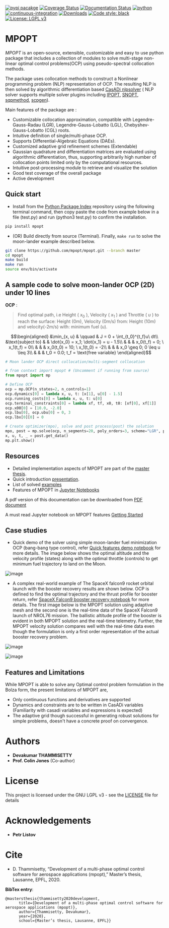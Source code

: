 [![pypi
pacakge](https://img.shields.io/pypi/v/mpopt.svg)](https://pypi.org/project/mpopt)
[![Coverage
Status](https://coveralls.io/repos/github/mpopt/mpopt/badge.svg)](https://coveralls.io/github/mpopt/mpopt)
[![Documentation
Status](https://readthedocs.org/projects/mpopt/badge/?version=latest)](https://mpopt.readthedocs.io/en/latest/?badge=latest)
[![python](https://img.shields.io/pypi/pyversions/mpopt)](https://pypi.org/project/mpopt/)
[![continuous-integration](https://github.com/mpopt/mpopt/actions/workflows/python-app.yml/badge.svg)](https://github.com/mpopt/mpopt/actions/workflows/python-package.yml)
[![Downloads](https://static.pepy.tech/badge/mpopt)](https://pepy.tech/project/mpopt)
[![Code style: black](https://img.shields.io/badge/code%20style-black-000000.svg)](https://github.com/psf/black)
[![License: LGPL v3](https://img.shields.io/badge/License-LGPL_v3-blue.svg)](https://www.gnu.org/licenses/lgpl-3.0)

MPOPT
=====

*MPOPT* is an open-source, extensible, customizable and easy
to use python package that includes a collection of modules to solve
multi-stage non-linear optimal control problems(OCP) using
pseudo-spectral collocation methods.

The package uses collocation methods to construct a Nonlinear programming problem (NLP) representation of OCP. The resulting NLP is then solved by algorithmic differentiation based [CasADi nlpsolver](https://casadi.sourceforge.net/v3.3.0/api/html/d4/d89/group__nlpsol.html)
( NLP solver supports multiple solver plugins including
[IPOPT](https://casadi.sourceforge.net/v3.3.0/api/html/d4/d89/group__nlpsol.html#plugin_Nlpsol_ipopt),
[SNOPT](https://casadi.sourceforge.net/v3.3.0/api/html/d4/d89/group__nlpsol.html#plugin_Nlpsol_snopt),
[sqpmethod](https://casadi.sourceforge.net/v3.3.0/api/html/d4/d89/group__nlpsol.html#plugin_Nlpsol_sqpmethod),
[scpgen](https://casadi.sourceforge.net/v3.3.0/api/html/d4/d89/group__nlpsol.html#plugin_Nlpsol_scpgen)).

Main features of the package are :

-   Customizable collocation approximation, compatible with
    Legendre-Gauss-Radau (LGR), Legendre-Gauss-Lobatto (LGL),
    Chebyshev-Gauss-Lobatto (CGL) roots.
-   Intuitive definition of single/multi-phase OCP.
-   Supports Differential-Algebraic Equations (DAEs).
-   Customized adaptive grid refinement schemes (Extendable)
-   Gaussian quadrature and differentiation matrices are evaluated using algorithmic differentiation, thus, supporting arbitrarily high number of collocation points limited only by the computational resources.
-   Intuitive post-processing module to retrieve and visualize the solution
-   Good test coverage of the overall package
-   Active development

Quick start
----------------

-   Install from the [Python Package Index](https://pypi.org/project/mpopt/) repository using the following terminal command, then copy paste the code from example below in a file (test.py) and run (python3 test.py) to confirm the installation.

```bash
pip install mpopt
```

-   (OR) Build directly from source (Terminal). Finally, `make run` to solve the moon-lander example described below.

```bash
git clone https://github.com/mpopt/mpopt.git --branch master
cd mpopt
make build
make run
source env/bin/activate
```

A sample code to solve moon-lander OCP (2D) under 10 lines
-------------------------------------------------------------

**OCP** :
> Find optimal path, i.e Height ( $x_0$ ), Velocity ( $x_1$ ) and Throttle ( $u$ ) to reach the surface: Height (0m), Velocity (0m/s) from: Height (10m) and velocity(-2m/s) with: minimum fuel (u).

$$\begin{aligned}
&\min_{x, u}        & \qquad & J = 0 + \int_{t_0}^{t_f}u\ dt\\
&\text{subject to} &      & \dot{x_0} = x_1; \dot{x_1} = u - 1.5\\
 &                 &     & x_0(t_f) = 0; \ x_1(t_f) = 0\\
&                  &      & x_0(t_0) = 10; \ x_1(t_0) = -2\\
&                  &       & x_0 \geq 0; 0 \leq u \leq 3\\
&                 &     & t_0 = 0.0; t_f = \text{free variable}
\end{aligned}$$

```python
# Moon lander OCP direct collocation/multi-segment collocation

# from context import mpopt # (Uncomment if running from source)
from mpopt import mp

# Define OCP
ocp = mp.OCP(n_states=2, n_controls=1)
ocp.dynamics[0] = lambda x, u, t: [x[1], u[0] - 1.5]
ocp.running_costs[0] = lambda x, u, t: u[0]
ocp.terminal_constraints[0] = lambda xf, tf, x0, t0: [xf[0], xf[1]]
ocp.x00[0] = [10.0, -2.0]
ocp.lbu[0], ocp.ubu[0] = 0, 3
ocp.lbx[0][0] = 0

# Create optimizer(mpo), solve and post process(post) the solution
mpo, post = mp.solve(ocp, n_segments=20, poly_orders=3, scheme="LGR", plot=True)
x, u, t, _ = post.get_data()
mp.plt.show()
```

Resources
---------------

-   Detailed implementation aspects of MPOPT are part of the [master
    thesis](http://dx.doi.org/10.13140/RG.2.2.19519.79528).
-   Quick introduction
    [presentation](http://dx.doi.org/10.13140/RG.2.2.14486.63040).
-   List of solved [examples](examples)
-   Features of MPOPT in [Jupyter
    Notebooks](docs/source/notebooks/getting_started.ipynb)

A pdf version of this documentation can be downloaded from [PDF
document](https://mpopt.readthedocs.io/_/downloads/en/latest/pdf/)

A must read Jupyter notebook on MPOPT features [Getting
Started](docs/source/notebooks/getting_started.ipynb)

Case studies
--------------

-   Quick demo of the solver using simple moon-lander fuel minimization
    OCP (bang-bang type control), refer [Quick features demo
    notebook](docs/source/notebooks/getting_started.ipynb) for more details. The
    image below shows the optimal altitude and the velocity profile
    (states) along with the optimal throttle (controls) to get minimum
    fuel trajectory to land on the Moon.

![image](docs/source/_static/ml_adaptive.png)

-   A complex real-world example of The SpaceX falcon9 rocket orbital
    launch with the booster recovery results are shown below. OCP is
    defined to find the optimal trajectory and the thrust profile for
    booster return, refer [SpaceX Falcon9 booster recovery
    notebook](docs/source/notebooks/falcon9_to_orbit.ipynb) for more details. The
    first image below is the MPOPT solution using adaptive mesh and the
    second one is the real-time data of the SpaceX Falcon9 launch of
    NROL76 mission. The ballistic altitude profile of the booster is
    evident in both MPOPT solution and the real-time telemetry. Further,
    the MPOPT velocity solution compares well with the real-time data
    even though the formulation is only a first order representation of
    the actual booster recovery problem.

![image](docs/source/_static/falcon9_mpopt.svg)

![image](docs/source/_static/real_time_falcon9_NROL76.png)

Features and Limitations
---------------------------
While MPOPT is able to solve any Optimal control problem formulation in the Bolza form, the present limitations of MPOPT are,

- Only continuous functions and derivatives are supported
- Dynamics and constraints are to be written in CasADi variables (Familiarity with casadi variables and expressions is expected)
- The adaptive grid though successful in generating robust solutions for simple problems, doesn't have a concrete proof on convergence.


Authors
=======

-   **Devakumar THAMMISETTY**
-   **Prof. Colin Jones** (Co-author)

License
=======

This project is licensed under the GNU LGPL v3 - see the
[LICENSE](https://github.com/mpopt/mpopt/blob/master/LICENSE) file for
details

Acknowledgements
================

-   **Petr Listov**

Cite
=====

-  D. Thammisetty, “Development of a multi-phase optimal control software for aerospace applications (mpopt),” Master’s thesis, Lausanne, EPFL, 2020.

**BibTex entry**:

    @mastersthesis{thammisetty2020development,
          title={Development of a multi-phase optimal control software for aerospace applications (mpopt)},
          author={Thammisetty, Devakumar},
          year={2020},
          school={Master’s thesis, Lausanne, EPFL}}
